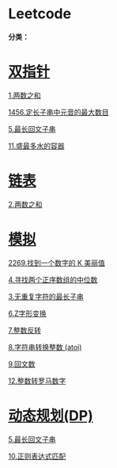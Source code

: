 # Leetcode

**分类：**

# [**双指针**](https://github.com/gg-tr/leet-code/tree/main/%E5%8F%8C%E6%8C%87%E9%92%88)

  [1.两数之和](https://github.com/gg-tr/leet-code/blob/main/%E5%8F%8C%E6%8C%87%E9%92%88/1.%20%E4%B8%A4%E6%95%B0%E4%B9%8B%E5%92%8C.md)

  [1456.定长子串中元音的最大数目](https://leetcode.cn/problems/maximum-number-of-vowels-in-a-substring-of-given-length/)

  [5.最长回文子串](https://github.com/gg-tr/leet-code/blob/main/%E5%8A%A8%E6%80%81%E8%A7%84%E5%88%92/5.%20%E6%9C%80%E9%95%BF%E5%9B%9E%E6%96%87%E5%AD%90%E4%B8%B2.md)

  [11.盛最多水的容器](https://github.com/gg-tr/leet-code/blob/main/%E5%8F%8C%E6%8C%87%E9%92%88/11.%20%E7%9B%9B%E6%9C%80%E5%A4%9A%E6%B0%B4%E7%9A%84%E5%AE%B9%E5%99%A8.md)


# [链表](https://github.com/gg-tr/leet-code/tree/main/%E9%93%BE%E8%A1%A8)

  [2.两数之和](https://github.com/gg-tr/leet-code/blob/main/%E9%93%BE%E8%A1%A8/2.%20%E4%B8%A4%E6%95%B0%E7%9B%B8%E5%8A%A0.md)

  

# [模拟](https://github.com/gg-tr/leet-code/tree/main/%E6%A8%A1%E6%8B%9F)

  [2269.找到一个数字的 K 美丽值](https://github.com/gg-tr/leet-code/blob/main/%E6%A8%A1%E6%8B%9F/2269.%20%E6%89%BE%E5%88%B0%E4%B8%80%E4%B8%AA%E6%95%B0%E5%AD%97%E7%9A%84%20K%20%E7%BE%8E%E4%B8%BD%E5%80%BC.md)

  [4.寻找两个正序数组的中位数](https://github.com/gg-tr/leet-code/blob/main/%E6%A8%A1%E6%8B%9F/4.%20%E5%AF%BB%E6%89%BE%E4%B8%A4%E4%B8%AA%E6%AD%A3%E5%BA%8F%E6%95%B0%E7%BB%84%E7%9A%84%E4%B8%AD%E4%BD%8D%E6%95%B0.md)

  [3.无重复字符的最长子串](https://github.com/gg-tr/leet-code/blob/main/%E5%8F%8C%E6%8C%87%E9%92%88/3.%20%E6%97%A0%E9%87%8D%E5%A4%8D%E5%AD%97%E7%AC%A6%E7%9A%84%E6%9C%80%E9%95%BF%E5%AD%90%E4%B8%B2.md)

  [6.Z字形变换](https://github.com/gg-tr/leet-code/blob/main/%E6%A8%A1%E6%8B%9F/6.%20Z%20%E5%AD%97%E5%BD%A2%E5%8F%98%E6%8D%A2.md)

  [7.整数反转](https://github.com/gg-tr/leet-code/blob/main/%E6%A8%A1%E6%8B%9F/7.%20%E6%95%B4%E6%95%B0%E5%8F%8D%E8%BD%AC.md)
 
  [8.字符串转换整数 (atoi)](https://github.com/gg-tr/leet-code/blob/main/%E6%A8%A1%E6%8B%9F/8.%20%E5%AD%97%E7%AC%A6%E4%B8%B2%E8%BD%AC%E6%8D%A2%E6%95%B4%E6%95%B0%20(atoi).md)

  [9.回文数](https://github.com/gg-tr/leet-code/blob/main/%E6%A8%A1%E6%8B%9F/9.%20%E5%9B%9E%E6%96%87%E6%95%B0.md)

  [12.整数转罗马数字](https://github.com/gg-tr/leet-code/blob/main/%E6%A8%A1%E6%8B%9F/12.%20%E6%95%B4%E6%95%B0%E8%BD%AC%E7%BD%97%E9%A9%AC%E6%95%B0%E5%AD%97.md)

# [动态规划(DP)](https://github.com/gg-tr/leet-code/tree/main/%E5%8A%A8%E6%80%81%E8%A7%84%E5%88%92)

  [5.最长回文子串](https://github.com/gg-tr/leet-code/blob/main/%E5%8A%A8%E6%80%81%E8%A7%84%E5%88%92/5.%20%E6%9C%80%E9%95%BF%E5%9B%9E%E6%96%87%E5%AD%90%E4%B8%B2.md)

  [10.正则表达式匹配](https://github.com/gg-tr/leet-code/blob/main/%E5%8A%A8%E6%80%81%E8%A7%84%E5%88%92/10.%20%E6%AD%A3%E5%88%99%E8%A1%A8%E8%BE%BE%E5%BC%8F%E5%8C%B9%E9%85%8D.md)
